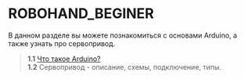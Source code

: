 # ROBOHAND_BEGINER
В данном разделе вы можете познакомиться с основами Arduino, а также узнать про сервопривод.

> **1.1** [Что такое Arduino?](https://github.com/EngineerZavoda/ROSE-Robotic-Open-Source-Education/blob/437015a50b8a2254c0525e9a5a6f3febc9beef73/ROBOHAND_BEGINER/Description/Arduino.md)  
> **1.2** Сервопривод - описание, схемы, подключение, типы.

